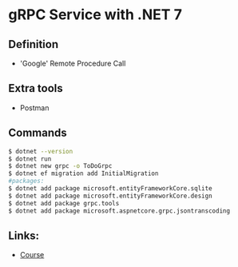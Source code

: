 # gRPC Service with .NET 7

## Definition
* 'Google' Remote Procedure Call

## Extra tools
* Postman


## Commands
```Bash
$ dotnet --version
$ dotnet run
$ dotnet new grpc -o ToDoGrpc
$ dotnet ef migration add InitialMigration
#packages:
$ dotnet add package microsoft.entityFrameworkCore.sqlite
$ dotnet add package microsoft.entityFrameworkCore.design
$ dotnet add package grpc.tools
$ dotnet add package microsoft.aspnetcore.grpc.jsontranscoding

```

## Links:
* [Course](https://www.youtube.com/watch?v=Rqz9XiSqH3E)
